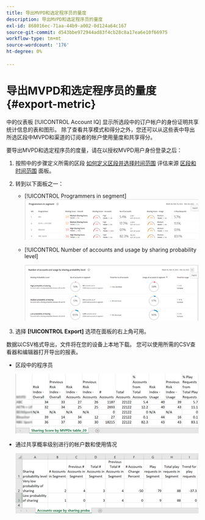```yaml
---
title: 导出MVPD和选定程序员的量度
description: 导出MVPD和选定程序员的量度
exl-id: 868016ec-71aa-44b9-a002-0d124a64c167
source-git-commit: d543bbe972944ad83f4cb28c8a17ea6e10f66975
workflow-type: tm+mt
source-wordcount: '176'
ht-degree: 0%

---
```


# 导出MVPD和选定程序员的量度 {#export-metric}

中的仪表板 [!UICONTROL Account IQ] 显示所选段中的订户帐户的身份证明共享统计信息的表和图形。 除了查看共享模式和得分之外，您还可以从这些表中导出所选区段中MVPD和渠道的订阅者的帐户使用量度和共享得分。

要导出MVPD和选定程序员的度量，请在以授权MVPD用户身份登录之后：

1. 按照中的步骤定义所需的区段 [如何定义区段并选择时间范围](/help/accountiq/howto-select-segment-timeframe.md) 评估来源 [区段和时间范围](/help/accountiq/segments-timeframe.md) 面板。

1. 转到以下面板之一：

   * [!UICONTROL Programmers in segment]
     ![](assets/prog-segment-export-option.png)

   * [!UICONTROL Number of accounts and usage by sharing probability level]

     ![](assets/progr-usage-panel-export.png)

1. 选择 **[!UICONTROL Export]** 选项在面板的右上角可用。

数据以CSV格式导出，文件将在您的设备上本地下载。 您可以使用所需的CSV查看器和编辑器打开导出的报表。

* 区段中的程序员

  ![](assets/export-progr-in-seg.png)


* 通过共享概率级别进行的帐户数和使用情况

  ![](assets/export-acc-usage.png)
